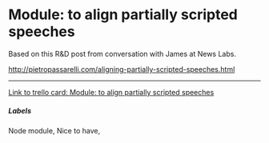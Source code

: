 # Module: to align partially scripted speeches

Based on this R&D post from conversation with James at News Labs.

http://pietropassarelli.com/aligning-partially-scripted-speeches.html

---

[Link to trello card: Module: to align partially scripted speeches](https://trello.com/c/0OEhoZzW)

##### Labels

Node module, Nice to have, 